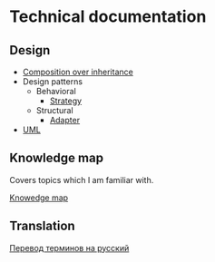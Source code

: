 # Technical documentation

## Design

* [Composition over inheritance](design/composition%20over%20inheritance.md)
* Design patterns
  * Behavioral
    * [Strategy](design/design%20patterns/behavioral/strategy.md)
  * Structural
    * [Adapter](design/design%20patterns/structural/adapter.md)
* [UML](design/uml.md)

## Knowledge map

Covers topics which I am familiar with.

[Knowedge map](map.svg)

## Translation

[Перевод терминов на русский](translation.md)
